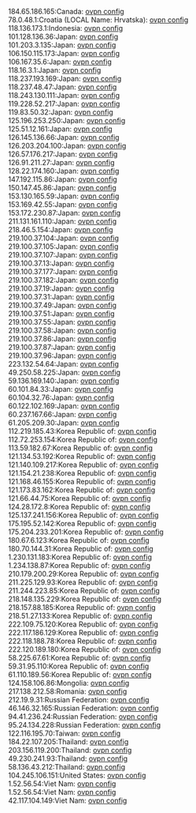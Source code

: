 184.65.186.165:Canada: [ovpn config](vpn/184_65_186_165.ovpn)  
78.0.48.1:Croatia (LOCAL Name: Hrvatska): [ovpn config](vpn/78_0_48_1.ovpn)  
118.136.173.1:Indonesia: [ovpn config](vpn/118_136_173_1.ovpn)  
101.128.136.36:Japan: [ovpn config](vpn/101_128_136_36.ovpn)  
101.203.3.135:Japan: [ovpn config](vpn/101_203_3_135.ovpn)  
106.150.115.173:Japan: [ovpn config](vpn/106_150_115_173.ovpn)  
106.167.35.6:Japan: [ovpn config](vpn/106_167_35_6.ovpn)  
118.16.3.1:Japan: [ovpn config](vpn/118_16_3_1.ovpn)  
118.237.193.169:Japan: [ovpn config](vpn/118_237_193_169.ovpn)  
118.237.48.47:Japan: [ovpn config](vpn/118_237_48_47.ovpn)  
118.243.130.111:Japan: [ovpn config](vpn/118_243_130_111.ovpn)  
119.228.52.217:Japan: [ovpn config](vpn/119_228_52_217.ovpn)  
119.83.50.32:Japan: [ovpn config](vpn/119_83_50_32.ovpn)  
125.196.253.250:Japan: [ovpn config](vpn/125_196_253_250.ovpn)  
125.51.12.161:Japan: [ovpn config](vpn/125_51_12_161.ovpn)  
126.145.136.66:Japan: [ovpn config](vpn/126_145_136_66.ovpn)  
126.203.204.100:Japan: [ovpn config](vpn/126_203_204_100.ovpn)  
126.57.176.217:Japan: [ovpn config](vpn/126_57_176_217.ovpn)  
126.91.211.27:Japan: [ovpn config](vpn/126_91_211_27.ovpn)  
128.22.174.160:Japan: [ovpn config](vpn/128_22_174_160.ovpn)  
147.192.115.86:Japan: [ovpn config](vpn/147_192_115_86.ovpn)  
150.147.45.86:Japan: [ovpn config](vpn/150_147_45_86.ovpn)  
153.130.165.59:Japan: [ovpn config](vpn/153_130_165_59.ovpn)  
153.169.42.55:Japan: [ovpn config](vpn/153_169_42_55.ovpn)  
153.172.230.87:Japan: [ovpn config](vpn/153_172_230_87.ovpn)  
211.131.161.110:Japan: [ovpn config](vpn/211_131_161_110.ovpn)  
218.46.5.154:Japan: [ovpn config](vpn/218_46_5_154.ovpn)  
219.100.37.104:Japan: [ovpn config](vpn/219_100_37_104.ovpn)  
219.100.37.105:Japan: [ovpn config](vpn/219_100_37_105.ovpn)  
219.100.37.107:Japan: [ovpn config](vpn/219_100_37_107.ovpn)  
219.100.37.13:Japan: [ovpn config](vpn/219_100_37_13.ovpn)  
219.100.37.177:Japan: [ovpn config](vpn/219_100_37_177.ovpn)  
219.100.37.182:Japan: [ovpn config](vpn/219_100_37_182.ovpn)  
219.100.37.19:Japan: [ovpn config](vpn/219_100_37_19.ovpn)  
219.100.37.31:Japan: [ovpn config](vpn/219_100_37_31.ovpn)  
219.100.37.49:Japan: [ovpn config](vpn/219_100_37_49.ovpn)  
219.100.37.51:Japan: [ovpn config](vpn/219_100_37_51.ovpn)  
219.100.37.55:Japan: [ovpn config](vpn/219_100_37_55.ovpn)  
219.100.37.58:Japan: [ovpn config](vpn/219_100_37_58.ovpn)  
219.100.37.86:Japan: [ovpn config](vpn/219_100_37_86.ovpn)  
219.100.37.87:Japan: [ovpn config](vpn/219_100_37_87.ovpn)  
219.100.37.96:Japan: [ovpn config](vpn/219_100_37_96.ovpn)  
223.132.54.64:Japan: [ovpn config](vpn/223_132_54_64.ovpn)  
49.250.58.225:Japan: [ovpn config](vpn/49_250_58_225.ovpn)  
59.136.169.140:Japan: [ovpn config](vpn/59_136_169_140.ovpn)  
60.101.84.33:Japan: [ovpn config](vpn/60_101_84_33.ovpn)  
60.104.32.76:Japan: [ovpn config](vpn/60_104_32_76.ovpn)  
60.122.102.169:Japan: [ovpn config](vpn/60_122_102_169.ovpn)  
60.237.167.66:Japan: [ovpn config](vpn/60_237_167_66.ovpn)  
61.205.209.30:Japan: [ovpn config](vpn/61_205_209_30.ovpn)  
112.219.185.43:Korea Republic of: [ovpn config](vpn/112_219_185_43.ovpn)  
112.72.253.154:Korea Republic of: [ovpn config](vpn/112_72_253_154.ovpn)  
113.59.182.67:Korea Republic of: [ovpn config](vpn/113_59_182_67.ovpn)  
121.134.53.192:Korea Republic of: [ovpn config](vpn/121_134_53_192.ovpn)  
121.140.109.217:Korea Republic of: [ovpn config](vpn/121_140_109_217.ovpn)  
121.154.21.238:Korea Republic of: [ovpn config](vpn/121_154_21_238.ovpn)  
121.168.46.155:Korea Republic of: [ovpn config](vpn/121_168_46_155.ovpn)  
121.173.83.162:Korea Republic of: [ovpn config](vpn/121_173_83_162.ovpn)  
121.66.44.75:Korea Republic of: [ovpn config](vpn/121_66_44_75.ovpn)  
124.28.172.8:Korea Republic of: [ovpn config](vpn/124_28_172_8.ovpn)  
125.137.241.156:Korea Republic of: [ovpn config](vpn/125_137_241_156.ovpn)  
175.195.52.142:Korea Republic of: [ovpn config](vpn/175_195_52_142.ovpn)  
175.204.233.201:Korea Republic of: [ovpn config](vpn/175_204_233_201.ovpn)  
180.67.6.123:Korea Republic of: [ovpn config](vpn/180_67_6_123.ovpn)  
180.70.144.31:Korea Republic of: [ovpn config](vpn/180_70_144_31.ovpn)  
1.230.131.183:Korea Republic of: [ovpn config](vpn/1_230_131_183.ovpn)  
1.234.138.87:Korea Republic of: [ovpn config](vpn/1_234_138_87.ovpn)  
210.179.200.29:Korea Republic of: [ovpn config](vpn/210_179_200_29.ovpn)  
211.225.129.93:Korea Republic of: [ovpn config](vpn/211_225_129_93.ovpn)  
211.244.223.85:Korea Republic of: [ovpn config](vpn/211_244_223_85.ovpn)  
218.148.135.229:Korea Republic of: [ovpn config](vpn/218_148_135_229.ovpn)  
218.157.88.185:Korea Republic of: [ovpn config](vpn/218_157_88_185.ovpn)  
218.51.27.133:Korea Republic of: [ovpn config](vpn/218_51_27_133.ovpn)  
222.109.75.120:Korea Republic of: [ovpn config](vpn/222_109_75_120.ovpn)  
222.117.186.129:Korea Republic of: [ovpn config](vpn/222_117_186_129.ovpn)  
222.118.188.78:Korea Republic of: [ovpn config](vpn/222_118_188_78.ovpn)  
222.120.189.180:Korea Republic of: [ovpn config](vpn/222_120_189_180.ovpn)  
58.225.67.61:Korea Republic of: [ovpn config](vpn/58_225_67_61.ovpn)  
59.31.95.110:Korea Republic of: [ovpn config](vpn/59_31_95_110.ovpn)  
61.110.189.56:Korea Republic of: [ovpn config](vpn/61_110_189_56.ovpn)  
124.158.106.86:Mongolia: [ovpn config](vpn/124_158_106_86.ovpn)  
217.138.212.58:Romania: [ovpn config](vpn/217_138_212_58.ovpn)  
212.19.9.31:Russian Federation: [ovpn config](vpn/212_19_9_31.ovpn)  
46.146.32.165:Russian Federation: [ovpn config](vpn/46_146_32_165.ovpn)  
94.41.236.24:Russian Federation: [ovpn config](vpn/94_41_236_24.ovpn)  
95.24.134.228:Russian Federation: [ovpn config](vpn/95_24_134_228.ovpn)  
122.116.195.70:Taiwan: [ovpn config](vpn/122_116_195_70.ovpn)  
184.22.107.205:Thailand: [ovpn config](vpn/184_22_107_205.ovpn)  
203.156.119.200:Thailand: [ovpn config](vpn/203_156_119_200.ovpn)  
49.230.241.93:Thailand: [ovpn config](vpn/49_230_241_93.ovpn)  
58.136.43.212:Thailand: [ovpn config](vpn/58_136_43_212.ovpn)  
104.245.106.151:United States: [ovpn config](vpn/104_245_106_151.ovpn)  
1.52.56.54:Viet Nam: [ovpn config](vpn/1_52_56_54.ovpn)  
1.52.56.54:Viet Nam: [ovpn config](vpn/1_52_56_54.ovpn)  
42.117.104.149:Viet Nam: [ovpn config](vpn/42_117_104_149.ovpn)  
